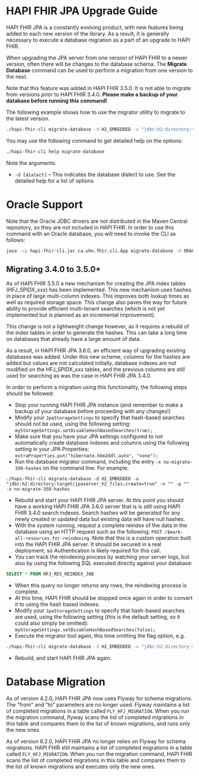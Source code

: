 # HAPI FHIR JPA Upgrade Guide

HAPI FHIR JPA is a constantly evolving product, with new features being added to each new version of the library. As a result, it is generally necessary to execute a database migration as a part of an upgrade to HAPI FHIR.

When upgrading the JPA server from one version of HAPI FHIR to a newer version, often there will be changes to the database schema. The **Migrate Database** command can be used to perform a migration from one version to the next.

Note that this feature was added in HAPI FHIR 3.5.0. It is not able to migrate from versions prior to HAPI FHIR 3.4.0. **Please make a backup of your database before running this command!**

The following example shows how to use the migrator utility to migrate to the latest version.

```bash
./hapi-fhir-cli migrate-database -d H2_EMBEDDED -u "jdbc:h2:directory:target/jpaserver_h2_files;create=true" -n "" -p ""
```

You may use the following command to get detailed help on the options:

```bash
./hapi-fhir-cli help migrate-database
```

Note the arguments:

* `-d [dialect]` &ndash; This indicates the database dialect to use. See the detailed help for a list of options

# Oracle Support

Note that the Oracle JDBC drivers are not distributed in the Maven Central repository, so they are not included in HAPI FHIR. In order to use this command with an Oracle database, you will need to invoke the CLI as follows:

```bash
java -cp hapi-fhir-cli.jar ca.uhn.fhir.cli.App migrate-database -d ORACLE_12C -u "[url]" -n "[username]" -p "[password]"
```

## Migrating 3.4.0 to 3.5.0+

As of HAPI FHIR 3.5.0 a new mechanism for creating the JPA index tables (HFJ_SPIDX_xxx) has been implemented. This new mechanism uses hashes in place of large multi-column indexes. This improves both lookup times as well as required storage space. This change also paves the way for future ability to provide efficient multi-tenant searches (which is not yet implemented but is planned as an incremental improvement).

This change is not a lightweight change however, as it requires a rebuild of the index tables in order to generate the hashes. This can take a long time on databases that already have a large amount of data.

As a result, in HAPI FHIR JPA 3.6.0, an efficient way of upgrading existing databases was added. Under this new scheme, columns for the hashes are added but values are not calculated initially, database indexes are not modified on the HFJ_SPIDX_xxx tables, and the previous columns are still used for searching as was the case in HAPI FHIR JPA 3.4.0.

In order to perform a migration using this functionality, the following steps should be followed:

* Stop your running HAPI FHIR JPA instance (and remember to make a backup of your database before proceeding with any changes!)
* Modify your `JpaStorageSettings` to specify that hash-based searches should not be used, using the following setting: `myStorageSettings.setDisableHashBasedSearches(true);`
* Make sure that you have your JPA settings configured to not automatically create database indexes and columns using the following setting in your JPA Properties: `extraProperties.put("hibernate.hbm2ddl.auto", "none");`
* Run the database migrator command, including the entry `-x no-migrate-350-hashes` on the command line. For example:

```
./hapi-fhir-cli migrate-database -d H2_EMBEDDED -u "jdbc:h2:directory:target/jpaserver_h2_files;create=true" -n "" -p "" -x no-migrate-350-hashes
```

* Rebuild and start your HAPI FHIR JPA server. At this point you should have a working HAPI FHIR JPA 3.6.0 server that is is still using HAPI FHIR 3.4.0 search indexes. Search hashes will be generated for any newly created or updated data but existing data will have null hashes.
* With the system running, request a complete reindex of the data in the database using
an HTTP request such as the following: `POST /$mark-all-resources-for-reindexing`. Note that this is a custom operation built into the HAPI FHIR JPA server. It should be secured in a real deployment, so Authentication is likely required for this call.
* You can track the reindexing process by watching your server logs, but also by using the following SQL executed directly against your database:

```sql
SELECT * FROM HFJ_RES_REINDEX_JOB
```

* When this query no longer returns any rows, the reindexing process is complete.
* At this time, HAPI FHIR should be stopped once again in order to convert it to using the hash based indexes.
* Modify your `JpaStorageSettings` to specify that hash-based searches are used, using the following setting (this is the default setting, so it could also simply be omitted): `myStorageSettings.setDisableHashBasedSearches(false);`
* Execute the migrator tool again, this time omitting the flag option, e.g.

```bash
./hapi-fhir-cli migrate-database -d H2_EMBEDDED -u "jdbc:h2:directory:target/jpaserver_h2_files;create=true" -n "" -p ""
```
* Rebuild, and start HAPI FHIR JPA again.

# Database Migration

As of version 4.2.0, HAPI FHIR JPA now uses Flyway for schema migrations.  The "from" and "to" parameters are no longer used.  Flyway maintains a list of completed migrations in a table called `FLY_HFJ_MIGRATION`.  When you run the migration command, flyway scans the list of completed migrations in this table and compares them to the list of known migrations, and runs only the new ones.

As of version 6.2.0, HAPI FHIR JPA no longer relies on Flyway for schema migrations.  HAPI FHIR still maintains a list of completed migrations in a table called `FLY_HFJ_MIGRATION`.  When you run the migration command, HAPI FHIR scans the list of completed migrations in this table and compares them to the list of known migrations and executes only the new ones.
